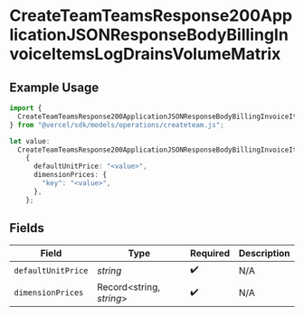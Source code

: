 # CreateTeamTeamsResponse200ApplicationJSONResponseBodyBillingInvoiceItemsLogDrainsVolumeMatrix

## Example Usage

```typescript
import {
  CreateTeamTeamsResponse200ApplicationJSONResponseBodyBillingInvoiceItemsLogDrainsVolumeMatrix,
} from "@vercel/sdk/models/operations/createteam.js";

let value:
  CreateTeamTeamsResponse200ApplicationJSONResponseBodyBillingInvoiceItemsLogDrainsVolumeMatrix =
    {
      defaultUnitPrice: "<value>",
      dimensionPrices: {
        "key": "<value>",
      },
    };
```

## Fields

| Field                    | Type                     | Required                 | Description              |
| ------------------------ | ------------------------ | ------------------------ | ------------------------ |
| `defaultUnitPrice`       | *string*                 | :heavy_check_mark:       | N/A                      |
| `dimensionPrices`        | Record<string, *string*> | :heavy_check_mark:       | N/A                      |